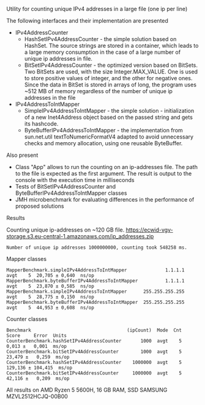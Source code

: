 Utility for counting unique IPv4 addresses in a large file (one ip per line)

The following interfaces and their implementation are presented
- IPv4AddressCounter
  - HashSetIPv4AddressCounter - the simple solution based on HashSet. The source strings are stored in a container, which leads to a large memory consumption in the case of a large number of unique ip addresses in file.
  - BitSetIPv4AddressCounter - the optimized version based on BitSets. Two BitSets are used, with the size Integer.MAX_VALUE. One is used to store positive values of integer, and the other for negative ones. Since the data in BitSet is stored in arrays of long, the program uses ~512 MB of memory regardless of the number of unique ip addresses in the file
- IPv4AddressToIntMapper
  - SimpleIPv4AddressToIntMapper - the simple solution - initialization of a new Inet4Address object based on the passed string and gets its hashcode.
  - ByteBufferIPv4AddressToIntMapper - the implementation from sun.net.util textToNumericFormatV4 adapted to avoid unnecessary checks and memory allocation, using one reusable ByteBuffer.

Also present
- Class "App" allows to run the counting on an ip-addresses file. The path to the file is expected as the first argument. The result is output to the console with the execution time in milliseconds
- Tests of BitSetIPv4AddressCounter and ByteBufferIPv4AddressToIntMapper classes
- JMH microbenchmark for evaluating differences in the performance of proposed solutions

Results

Counting unique ip-addresses on ~120 GB file. https://ecwid-vgv-storage.s3.eu-central-1.amazonaws.com/ip_addresses.zip
```
Number of unique ip addresses 1000000000, counting took 548258 ms.
```

Mapper classes
```text
MapperBenchmark.simpleIPv4AddressToIntMapper              1.1.1.1  avgt    5  20,705 ± 0,640  ns/op
MapperBenchmark.byteBufferIPv4AddressToIntMapper          1.1.1.1  avgt    5  23,870 ± 0,585  ns/op
MapperBenchmark.simpleIPv4AddressToIntMapper      255.255.255.255  avgt    5  28,775 ± 0,150  ns/op
MapperBenchmark.byteBufferIPv4AddressToIntMapper  255.255.255.255  avgt    5  44,953 ± 0,608  ns/op
```
Counter classes
```text
Benchmark                                   (ipCount)  Mode  Cnt    Score     Error  Units
CounterBenchmark.hashSetIPv4AddressCounter       1000  avgt    5    0,013 ±   0,001  ms/op
CounterBenchmark.bitSetIPv4AddressCounter        1000  avgt    5   23,479 ±   0,259  ms/op
CounterBenchmark.hashSetIPv4AddressCounter    1000000  avgt    5  129,136 ± 104,415  ms/op
CounterBenchmark.bitSetIPv4AddressCounter     1000000  avgt    5   42,116 ±   0,209  ms/op
```
All results on AMD Ryzen 5 5600H, 16 GB RAM, SSD SAMSUNG MZVL2512HCJQ-00B00